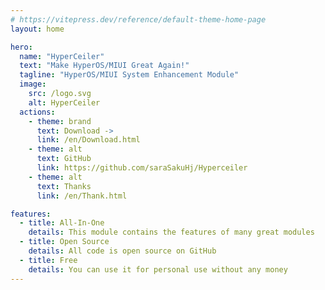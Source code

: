 ```yaml
---
# https://vitepress.dev/reference/default-theme-home-page
layout: home

hero:
  name: "HyperCeiler"
  text: "Make HyperOS/MIUI Great Again!"
  tagline: "HyperOS/MIUI System Enhancement Module"
  image:
    src: /logo.svg
    alt: HyperCeiler
  actions:
    - theme: brand
      text: Download ->
      link: /en/Download.html
    - theme: alt
      text: GitHub
      link: https://github.com/saraSakuHj/Hyperceiler
    - theme: alt
      text: Thanks
      link: /en/Thank.html

features:
  - title: All-In-One
    details: This module contains the features of many great modules
  - title: Open Source
    details: All code is open source on GitHub
  - title: Free
    details: You can use it for personal use without any money
---
```


